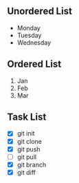 ## Unordered List
- Monday
- Tuesday
- Wednesday

## Ordered List
1. Jan
2. Feb
3. Mar

## Task List
- [x] git init
- [x] git clone
- [x] git push
- [ ] git pull
- [x] git branch
- [x] git diff